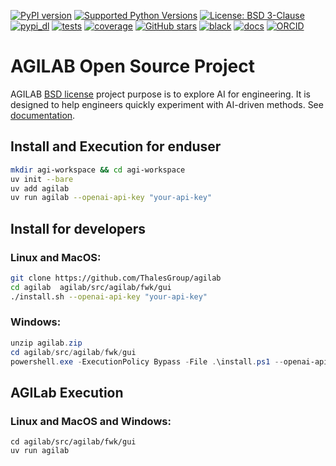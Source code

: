[![PyPI version](https://img.shields.io/pypi/v/agilab.svg?color=informational)](https://pypi.org/project/agilab)
[![Supported Python Versions](https://img.shields.io/pypi/pyversions/agilab.svg)](https://pypi.org/project/agilab/)
[![License: BSD 3-Clause](https://img.shields.io/badge/License-BSD%203--Clause-blue.svg)](https://opensource.org/licenses/BSD-3-Clause)
[![pypi_dl](https://img.shields.io/pypi/dm/agilab)]()
[![tests](https://thalesgroup.github.io/agilab/tests.svg)](https://thalesgroup.github.io/agilab/tests.svg)
[![coverage](https://thalesgroup.github.io/agilab/coverage.svg)](https://thalesgroup.github.io/agilab/coverage.svg)
[![GitHub stars](https://img.shields.io/github/stars/ThalesGroup/agilab.svg)](https://github.com/ThalesGroup/agilab)
[![black](https://img.shields.io/badge/code%20style-black-000000.svg)]()
[![docs](https://img.shields.io/badge/docs-online-brightgreen.svg)](https://thalesgroup.github.io/agilab)
[![ORCID](https://img.shields.io/badge/ORCID-0009--0003--5375--368X-A6CE39?logo=orcid)](https://orcid.org/0009-0003-5375-368X)


# AGILAB Open Source Project

AGILAB [BSD license](https://github.com/ThalesGroup/agilab/blob/main/LICENSE) project purpose is to explore AI for engineering. It is designed to help engineers quickly experiment with AI-driven methods.
See [documentation](https://thalesgroup.github.io/agilab).

## Install and Execution for enduser

```bash
mkdir agi-workspace && cd agi-workspace
uv init --bare
uv add agilab
uv run agilab --openai-api-key "your-api-key"
```

## Install for developers

### Linux and MacOS:

```bash
git clone https://github.com/ThalesGroup/agilab
cd agilab  agilab/src/agilab/fwk/gui
./install.sh --openai-api-key "your-api-key"
```

### Windows:

```powershell
unzip agilab.zip
cd agilab/src/agilab/fwk/gui
powershell.exe -ExecutionPolicy Bypass -File .\install.ps1 --openai-api-key "your-api-key"
```

## AGILab Execution

### Linux and MacOS and Windows:

```commandline
cd agilab/src/agilab/fwk/gui
uv run agilab